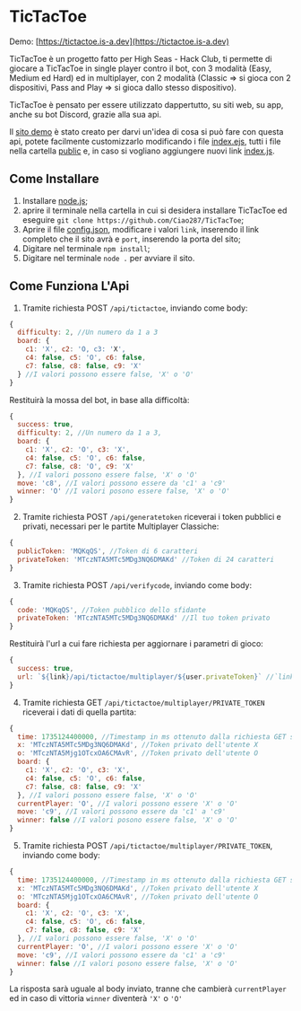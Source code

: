 # TicTacToe

Demo: [https://tictactoe.is-a.dev](https://tictactoe.is-a.dev)

TicTacToe è un progetto fatto per High Seas - Hack Club, ti permette di giocare a TicTacToe in single player contro il bot, con 3 modalità (Easy, Medium ed Hard) ed in multiplayer, con 2 modalità (Classic => si gioca con 2 dispositivi, Pass and Play => si gioca dallo stesso dispositivo).

TicTacToe è pensato per essere utilizzato dappertutto, su siti web, su app, anche su bot Discord, grazie alla sua api.

Il [sito demo](https://tictactoe.is-a.dev) è stato creato per darvi un'idea di cosa si può fare con questa api, potete facilmente customizzarlo modificando i file [index.ejs](https://github.com/Ciao287/TicTacToe/blob/main/index.ejs), tutti i file nella cartella [public](https://github.com/Ciao287/TicTacToe/tree/main/public) e, in caso si vogliano aggiungere nuovi link [index.js](https://github.com/Ciao287/TicTacToe/blob/main/index.js).

## Come Installare

1) Installare [node.js](https://nodejs.org/en/download/package-manager/current);
2) aprire il terminale nella cartella in cui si desidera installare TicTacToe ed eseguire `git clone https://github.com/Ciao287/TicTacToe`;
3) Aprire il file [config.json](https://github.com/Ciao287/TicTacToe/blob/main/config.json), modificare i valori `link`, inserendo il link completo che il sito avrà e `port`, inserendo la porta del sito;
4) Digitare nel terminale `npm install`;
5) Digitare nel terminale `node .` per avviare il sito.

## Come Funziona L'Api

1) Tramite richiesta POST `/api/tictactoe`, inviando come body:
```js
{
  difficulty: 2, //Un numero da 1 a 3
  board: {
    c1: 'X', c2: 'O, c3: 'X',
    c4: false, c5: 'O', c6: false,
    c7: false, c8: false, c9: 'X'
  } //I valori possono essere false, 'X' o 'O'
}
```
Restituirà la mossa del bot, in base alla difficoltà:
```js
{
  success: true,
  difficulty: 2, //Un numero da 1 a 3,
  board: {
    c1: 'X', c2: 'O', c3: 'X',
    c4: false, c5: 'O', c6: false,
    c7: false, c8: 'O', c9: 'X'
  }, //I valori possono essere false, 'X' o 'O'
  move: 'c8', //I valori possono essere da 'c1' a 'c9'
  winner: 'O' //I valori posono essere false, 'X' o 'O'
}
```
2) Tramite richiesta POST `/api/generatetoken` riceverai i token pubblici e privati, necessari per le partite Multiplayer Classiche:
```js
{
  publicToken: 'MQKqQS', //Token di 6 caratteri
  privateToken: 'MTczNTA5MTc5MDg3NQ6DMAKd' //Token di 24 caratteri
}
```
3) Tramite richiesta POST `/api/verifycode`, inviando come body:
```js
{
  code: 'MQKqQS', //Token pubblico dello sfidante
  privateToken: 'MTczNTA5MTc5MDg3NQ6DMAKd' //Il tuo token privato
}
```
Restituirà l'url a cui fare richiesta per aggiornare i parametri di gioco:
```js
{
  success: true,
  url: `${link}/api/tictactoe/multiplayer/${user.privateToken}` //`link` viene preso da [config.json](https://github.com/Ciao287/TicTacToe/blob/main/config.json), mentre `user.privateToken` è il token privato dell'utente con cui vuoi giocare
}
```
4) Tramite richiesta GET `/api/tictactoe/multiplayer/PRIVATE_TOKEN` riceverai i dati di quella partita:
```js
{
  time: 1735124400000, //Timestamp in ms ottenuto dalla richiesta GET su `/api/tictactoe/multiplayer/PRIVATE_TOKEN`
  x: 'MTczNTA5MTc5MDg3NQ6DMAKd', //Token privato dell'utente X
  o: 'MTczNTA5Mjg1OTcxOA6CMAvR', //Token privato dell'utente O
  board: {
    c1: 'X', c2: 'O', c3: 'X',
    c4: false, c5: 'O', c6: false,
    c7: false, c8: false, c9: 'X'
  }, //I valori possono essere false, 'X' o 'O'
  currentPlayer: 'O', //I valori possono essere 'X' o 'O'
  move: 'c9', //I valori possono essere da 'c1' a 'c9'
  winner: false //I valori posono essere false, 'X' o 'O'
}
```
5) Tramite richiesta POST `/api/tictactoe/multiplayer/PRIVATE_TOKEN`, inviando come body:
```js
{
  time: 1735124400000, //Timestamp in ms ottenuto dalla richiesta GET su `/api/tictactoe/multiplayer/PRIVATE_TOKEN`
  x: 'MTczNTA5MTc5MDg3NQ6DMAKd', //Token privato dell'utente X
  o: 'MTczNTA5Mjg1OTcxOA6CMAvR', //Token privato dell'utente O
  board: {
    c1: 'X', c2: 'O', c3: 'X',
    c4: false, c5: 'O', c6: false,
    c7: false, c8: false, c9: 'X'
  }, //I valori possono essere false, 'X' o 'O'
  currentPlayer: 'O', //I valori possono essere 'X' o 'O'
  move: 'c9', //I valori possono essere da 'c1' a 'c9'
  winner: false //I valori posono essere false, 'X' o 'O'
}
```
La risposta sarà uguale al body inviato, tranne che cambierà `currentPlayer` ed in caso di vittoria `winner` diventerà `'X'` o `'O'`
